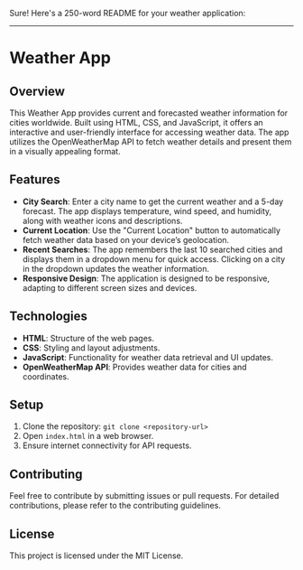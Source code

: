 Sure! Here's a 250-word README for your weather application:

---

# Weather App

## Overview

This Weather App provides current and forecasted weather information for cities worldwide. Built using HTML, CSS, and JavaScript, it offers an interactive and user-friendly interface for accessing weather data. The app utilizes the OpenWeatherMap API to fetch weather details and present them in a visually appealing format.

## Features

- **City Search**: Enter a city name to get the current weather and a 5-day forecast. The app displays temperature, wind speed, and humidity, along with weather icons and descriptions.
- **Current Location**: Use the "Current Location" button to automatically fetch weather data based on your device’s geolocation.
- **Recent Searches**: The app remembers the last 10 searched cities and displays them in a dropdown menu for quick access. Clicking on a city in the dropdown updates the weather information.
- **Responsive Design**: The application is designed to be responsive, adapting to different screen sizes and devices.

## Technologies

- **HTML**: Structure of the web pages.
- **CSS**: Styling and layout adjustments.
- **JavaScript**: Functionality for weather data retrieval and UI updates.
- **OpenWeatherMap API**: Provides weather data for cities and coordinates.

## Setup

1. Clone the repository: `git clone <repository-url>`
2. Open `index.html` in a web browser.
3. Ensure internet connectivity for API requests.

## Contributing

Feel free to contribute by submitting issues or pull requests. For detailed contributions, please refer to the contributing guidelines.

## License

This project is licensed under the MIT License.
